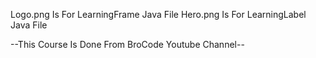 Logo.png Is For LearningFrame Java File
Hero.png Is For LearningLabel Java File

--This Course Is Done From BroCode Youtube Channel--

